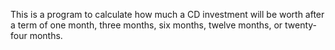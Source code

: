This is a program to calculate how much a CD investment will be worth after a term of one month, three months, six months, twelve months, or twenty-four months.
